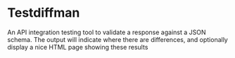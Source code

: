 # Testdiffman

An API integration testing tool to validate a response against a JSON schema. The output will indicate where there are differences, and optionally display a nice HTML page showing these results
